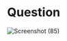 # Question

![Screenshot (85)](https://github.com/aradhanayada/PW-assignment1-solution/assets/103102710/c6d99dc8-50ef-48ae-b435-dbe2076d71fc)
